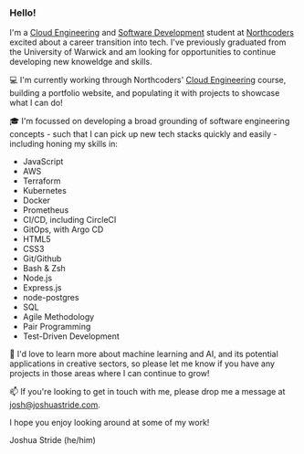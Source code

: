 ### Hello!

I'm a [Cloud Engineering](https://northcoders.com/our-courses/cloud-engineering-bootcamp) and [Software Development](https://northcoders.com/our-courses/coding-bootcamp) student at [Northcoders](https://northcoders.com/our-courses/coding-bootcamp) excited about a career transition into tech. I've previously graduated from the University of Warwick and am looking for opportunities to continue developing new knoweldge and skills.

💻 I'm currently working through Northcoders' [Cloud Engineering](https://northcoders.com/our-courses/cloud-engineering-bootcamp) course, building a portfolio website, and populating it with projects to showcase what I can do!

🎓 I'm focussed on developing a broad grounding of software engineering concepts - such that I can pick up new tech stacks quickly and easily - including honing my skills in:
- JavaScript
- AWS
- Terraform
- Kubernetes
- Docker
- Prometheus
- CI/CD, including CircleCI
- GitOps, with Argo CD
- HTML5
- CSS3
- Git/Github
- Bash & Zsh
- Node.js
- Express.js
- node-postgres
- SQL
- Agile Methodology
- Pair Programming
- Test-Driven Development

🌿 I'd love to learn more about machine learning and AI, and its potential applications in creative sectors, so please let me know if you have any projects in those areas where I can continue to grow!

📫 If you're looking to get in touch with me, please drop me a message at josh@joshuastride.com.

I hope you enjoy looking around at some of my work!

Joshua Stride (he/him)

